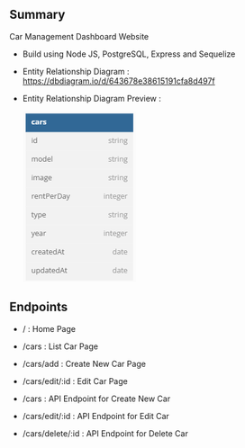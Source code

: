 ## Summary

Car Management Dashboard Website

- Build using Node JS, PostgreSQL, Express and Sequelize
- Entity Relationship Diagram : https://dbdiagram.io/d/643678e38615191cfa8d497f
- Entity Relationship Diagram Preview :

  ![erd](./public/images/erd.png)



## Endpoints

- /                   : Home Page
- /cars               : List Car Page
- /cars/add           : Create New Car Page
- /cars/edit/:id      : Edit Car Page

- /cars               : API Endpoint for Create New Car
- /cars/edit/:id      : API Endpoint for Edit Car
- /cars/delete/:id    : API Endpoint for Delete Car
